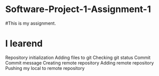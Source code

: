# Software-Project-1-Assignment-1
#This is my assignment.

# I learend
Repository initialization
Adding files to git
Checking git status
Commit
Commit message
Creating remote repository
Adding remote repository
Pushing my local to remote repository
